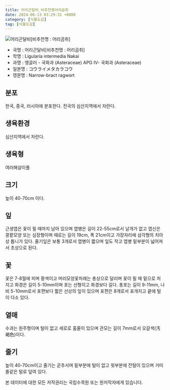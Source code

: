 ```yaml
---
title: 어리곤달비_비추천명어리곰취
date: 2024-06-13 03:29:31 +0800
category: [식물도감]
tag: [식물도감]
---
```




![어리곤달비[비추천명 : 어리곰취]](/fileUpload/plants/basic/Compositae/Ligularia/9947/1_th2.JPG)
- 국명 : 어리곤달비[비추천명 : 어리곰취]
- 학명 : Ligularia intermedia Nakai
- 과명 : 앵글러 - 국화과 (Asteraceae) APG Ⅳ- 국화과 (Asteraceae)
- 일본명 : コウライメタカラコウ
- 영문명 : Narrow-bract ragwort


## 분포
한국, 중국, 러시아에 분포한다.전국의 심산지역에서 자란다.
## 생육환경
심산지역에서 자란다.
## 생육형
여러해살이풀 
## 크기
높이 40-70cm 이다.
## 잎
근생엽은 꽃이 필 때까지 남아 있으며 엽병은 길이 22-55cm로서 날개가 없고 엽신은 콩팥모양 또는 심장형이며 때로는 길이 19cm, 폭 21cm이고 가장자리에 삼각형의 치아상 톱니가 있다. 줄기잎은 보통 3개로서 엽병이 짧으며 잎도 작고 엽병 밑부분이 넓어져서 초상으로 된다.
## 꽃
꽃은 7-8월에 피며 황색이고 머리모양꽃차례는 총상으로 달리며 꽃이 필 때 밑으로 처지고 화경은 길이 5-10mm이며 포는 선형이고 화경보다 길다. 총포는 길이 9-11mm, 나비 5-10mm로서 포편보다 짧은 선상의 잎이 있으며 포편은 8개로서 포개지고 끝에 털이 다소 있다.
## 열매
수과는 원주형이며 털이 없고 세로로 홈줄이 있으며 관모는 길이 7mm로서 오갈색(汚褐色)이다.
## 줄기
높이 40-70cm이고 줄기는 곧추서며 밑부분에 털이 없고 윗부분에 잔털이 있으며 거미줄같은 털로 덮여 있다.






본 데이터에 대한 모든 저작권리는 국립수목원 또는 원저작자에게 있습니다.
